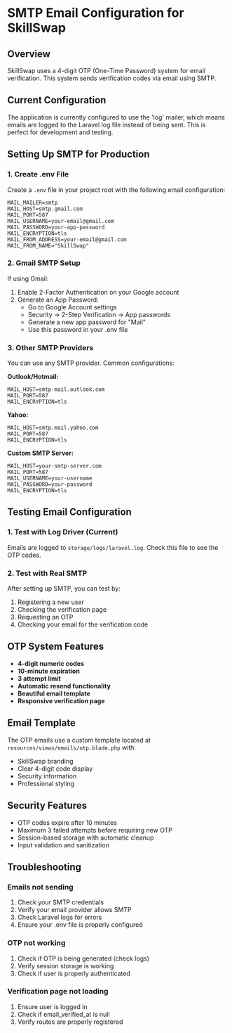 # SMTP Email Configuration for SkillSwap

## Overview
SkillSwap uses a 4-digit OTP (One-Time Password) system for email verification. This system sends verification codes via email using SMTP.

## Current Configuration
The application is currently configured to use the 'log' mailer, which means emails are logged to the Laravel log file instead of being sent. This is perfect for development and testing.

## Setting Up SMTP for Production

### 1. Create .env File
Create a `.env` file in your project root with the following email configuration:

```env
MAIL_MAILER=smtp
MAIL_HOST=smtp.gmail.com
MAIL_PORT=587
MAIL_USERNAME=your-email@gmail.com
MAIL_PASSWORD=your-app-password
MAIL_ENCRYPTION=tls
MAIL_FROM_ADDRESS=your-email@gmail.com
MAIL_FROM_NAME="SkillSwap"
```

### 2. Gmail SMTP Setup
If using Gmail:

1. Enable 2-Factor Authentication on your Google account
2. Generate an App Password:
   - Go to Google Account settings
   - Security → 2-Step Verification → App passwords
   - Generate a new app password for "Mail"
   - Use this password in your .env file

### 3. Other SMTP Providers
You can use any SMTP provider. Common configurations:

**Outlook/Hotmail:**
```env
MAIL_HOST=smtp-mail.outlook.com
MAIL_PORT=587
MAIL_ENCRYPTION=tls
```

**Yahoo:**
```env
MAIL_HOST=smtp.mail.yahoo.com
MAIL_PORT=587
MAIL_ENCRYPTION=tls
```

**Custom SMTP Server:**
```env
MAIL_HOST=your-smtp-server.com
MAIL_PORT=587
MAIL_USERNAME=your-username
MAIL_PASSWORD=your-password
MAIL_ENCRYPTION=tls
```

## Testing Email Configuration

### 1. Test with Log Driver (Current)
Emails are logged to `storage/logs/laravel.log`. Check this file to see the OTP codes.

### 2. Test with Real SMTP
After setting up SMTP, you can test by:
1. Registering a new user
2. Checking the verification page
3. Requesting an OTP
4. Checking your email for the verification code

## OTP System Features

- **4-digit numeric codes**
- **10-minute expiration**
- **3 attempt limit**
- **Automatic resend functionality**
- **Beautiful email template**
- **Responsive verification page**

## Email Template
The OTP emails use a custom template located at `resources/views/emails/otp.blade.php` with:
- SkillSwap branding
- Clear 4-digit code display
- Security information
- Professional styling

## Security Features
- OTP codes expire after 10 minutes
- Maximum 3 failed attempts before requiring new OTP
- Session-based storage with automatic cleanup
- Input validation and sanitization

## Troubleshooting

### Emails not sending
1. Check your SMTP credentials
2. Verify your email provider allows SMTP
3. Check Laravel logs for errors
4. Ensure your .env file is properly configured

### OTP not working
1. Check if OTP is being generated (check logs)
2. Verify session storage is working
3. Check if user is properly authenticated

### Verification page not loading
1. Ensure user is logged in
2. Check if email_verified_at is null
3. Verify routes are properly registered 